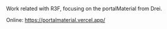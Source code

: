 Work related with R3F, focusing on the portalMaterial from Drei.

Online:
https://portalmaterial.vercel.app/
